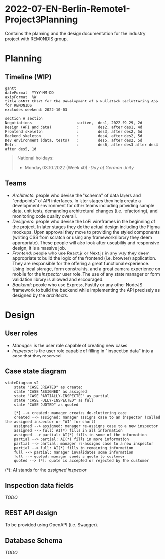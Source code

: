 # 2022-07-EN-Berlin-Remote1-Project3Planning
Contains the planning and the design documentation for the industry project with REMONDIS group.

# Planning

## Timeline (WIP)

```mermaid
gantt
dateFormat  YYYY-MM-DD
axisFormat  %W
title GANTT Chart for the Development of a Fullstack Decluttering App for REMONIDS
excludes weekends 2022-10-03

section A section
Negotiations                    :active,  des1, 2022-09-29, 2d
Design (API and data)           :         des2, after des1, 4d
Frontend skeleton               :         des3, after des2, 5d
Backend skeleton                :         des4, after des2, 5d
Dev environment (data, tests)   :         des5, after des2, 5d
Retr.                           :         des6, after des3 after des4 after des5, 1d
```

> National holidays:
> - Monday 03.10.2022 (Week 40) -_Day of German Unity_

## Teams

- _Architects_: people who devise the "schema" of data layers and "endpoints" of API interfaces. In later stages they help create a development environment for other teams including providing sample data, unit tests, demanding architectural changes (i.e. refactoring), and monitoring code quality overall.
- _Designers_: people who devise the LoFi wireframes in the beginning of the project. In later stages they do the actual design including the Figma mockups. Upon approval they move to providing the styled components (writing CSS from scratch or using any framework/library they deem appropriate). These people will also look after useability and responsive design, it is a massive job.
- _Frontend_: people who use React.js or Next.js in any way they deem appropriate to build the logic of the frontend (i.e. browser) application. They are responsible for the offering a great functional experience. Using local storage, form constraints, and a great camera experience on mobile for the _inspector_ user role. The use of any state manager or form validation library is allowed and encouraged.
- _Backend_: people who use Express, Fastify or any other NodeJS framework to build the backend while implementing the API precisely as designed by the _architects_.

# Design

## User roles

- _Manager_: is the user role capable of creating new cases
- _Inspector_: is the user role capable of filling in "inspection data" into a case that they reserved

## Case state diagram

```mermaid
stateDiagram-v2
    state "CASE CREATED" as created
    state "CASE ASSIGNED" as assigned
    state "CASE PARTIALLY-INSPECTED" as partial
    state "CASE FULLY-INSPECTED" as full
    state "CASE QUOTED" as quoted
    
    [*] --> created: manager creates de-cluttering case
    created --> assigned: manager assigns case to an inspector (called the assigned inspector or "AI" for short)
    assigned --> assigned: manager re-assigns case to a new inspector
    assigned --> full: AI(*) fills in all information
    assigned --> partial: AI(*) fills in some of the information
    partial --> partial: AI(*) fills in more information
    partial --> partial: manager re-assigns case to a new inspector
    partial --> full: AI(*) fills in remaining information
    full --> partial: manager invalidates some information
    full --> quoted: manager sends a quote to customer
    quoted --> [*]: quote is accepted or rejected by the customer
```

(*): AI stands for the _assigned inspector_

## Inspection data fields

_TODO_

## REST API design

To be provided using OpenAPI (i.e. Swagger).

## Database Schema

_TODO_
